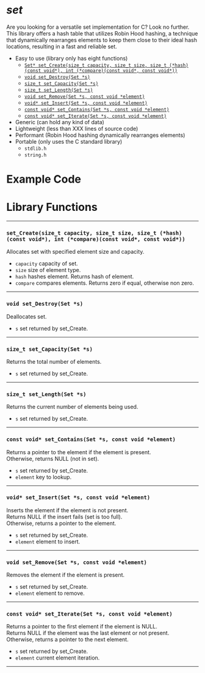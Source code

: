 # ***set***
Are you looking for a versatile set implementation for C? Look no further. This library offers a hash table that utilizes Robin Hood hashing, a technique that dynamically rearranges elements to keep them close to their ideal hash locations, resulting in a fast and reliable set.
- Easy to use (library only has eight functions)
  + [```Set* set_Create(size_t capacity, size_t size, size_t (*hash)(const void*), int (*compare)(const void*, const void*))```](#set_createsize_t-capacity-size_t-size-size_t-hashconst-void-int-compareconst-void-const-void)
  + [```void set_Destroy(Set *s)```](#void-set_destroyset-s)
  + [```size_t set_Capacity(Set *s)```](#size_t-set_capacityset-s)
  + [```size_t set_Length(Set *s)```](#size_t-set_lengthset-s)
  + [```void set_Remove(Set *s, const void *element)```](#void-set_removeset-s-const-void-element)
  + [```void* set_Insert(Set *s, const void *element)```](#void-set_insertset-s-const-void-element)
  + [```const void* set_Contains(Set *s, const void *element)```](#const-void-set_containsset-s-const-void-element)
  + [```const void* set_Iterate(Set *s, const void *element)```](#const-void-set_iterateset-s-const-void-element)
- Generic (can hold any kind of data)
- Lightweight (less than XXX lines of source code)
- Performant (Robin Hood hashing dynamically rearranges elements)
- Portable (only uses the C standard library)
  + ```stdlib.h```
  + ```string.h```
# Example Code
# Library Functions
---
### ```set_Create(size_t capacity, size_t size, size_t (*hash)(const void*), int (*compare)(const void*, const void*))```
Allocates set with specified element size and capacity.  
- ```capacity``` capacity of set.
- ```size``` size of element type.
- ```hash``` hashes element. Returns hash of element.
- ```compare``` compares elements. Returns zero if equal, otherwise non zero.

---
### ```void set_Destroy(Set *s)```
Deallocates set.  
- ```s``` set returned by set_Create.
---
### ```size_t set_Capacity(Set *s)```
Returns the total number of elements.  
- ```s``` set returned by set_Create.
---
### ```size_t set_Length(Set *s)```
Returns the current number of elements being used.  
- ```s``` set returned by set_Create.
---
### ```const void* set_Contains(Set *s, const void *element)```
Returns a pointer to the element if the element is present.  
Otherwise, returns NULL (not in set).  
- ```s``` set returned by set_Create.
- ```element``` key to lookup.
---
### ```void* set_Insert(Set *s, const void *element)```
Inserts the element if the element is not present.  
Returns NULL if the insert fails (set is too full).  
Otherwise, returns a pointer to the element.  
- ```s``` set returned by set_Create.
- ```element``` element to insert.
---
### ```void set_Remove(Set *s, const void *element)```
Removes the element if the element is present.  
- ```s``` set returned by set_Create.
- ```element``` element to remove.
---
### ```const void* set_Iterate(Set *s, const void *element)```
Returns a pointer to the first element if the element is NULL.  
Returns NULL if the element was the last element or not present.  
Otherwise, returns a pointer to the next element.  
- ```s``` set returned by set_Create.
- ```element``` current element iteration.
---
